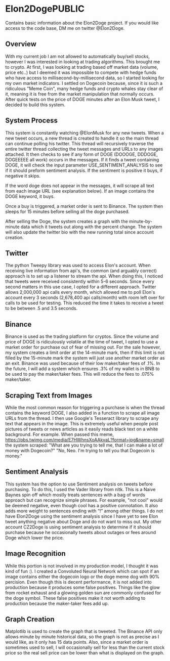 # Elon2DogePUBLIC
Contains basic information about the Elon2Doge project. If you would like access to the code base, DM me on twitter @Elon2Doge.

## Overview
With my current job I am not allowed to automatically buy/sell stocks, however I was interested in looking at trading algorithms. This brought me to crypto. At first, I was looking at trading based off market data (volume, price etc..) but I deemed it was impossible to compete with hedge funds who have access to millisecond-by-millisecond data, so I started looking for my own market indicators. I settled on Dogecoin because, since it is such a ridiculous "Meme Coin", many hedge funds and crypto whales stay clear of it, meaning it is free from the market manipulation that normally occurs. After quick tests on the price of DOGE minutes after an Elon Musk tweet, I decided to build this system.

## System Process
This system is constantly watching @ElonMusk for any new tweets. When a new tweet occurs, a new thread is created to handle it so the main thread can continue polling his twitter. This thread will recursively traverse the entire twitter thread collecting the tweet messages and URLs to any images attached. It then checks to see if any form of DOGE (DOOOGE, DDDOGE, DOGEEEEE all work) occurs in the messages. If it finds a tweet containing DOGE, it will check the input parameter USE_SENTIMENT_ANALYSIS to see if it should preform sentiment analysis. If the sentiment is positive it buys, if negative it skips. 

If the word doge does not appear in the messages, it will scrape all text from each image URL (see explanation below). If an image contains the DOGE keyword, it buys.

Once a buy is triggered, a market order is sent to Binance. The system then sleeps for 15 minutes before selling all the doge purchased.

After selling the Doge, the system creates a graph with the minute-by-minute data which it tweets out along with the percent change. The system will also update the twitter bio with the new running total since account creation.

## Twitter
The python Tweepy library was used to access Elon's account. When receiving live information from api's, the common (and arguably correct) approach is to set up a listener to stream the api. When doing this, I noticed that tweets were received consistently within 5-6 seconds. Since every second matters in this use case, I opted for a different approach. Twitter allows 2,000,000 api calls every month, which allowed me to poll Elon's account every 3 seconds (2,678,400 api calls/month) with room left over for calls to be used for testing. This reduced the time it takes to receive a tweet to be between .5 and 3.5 seconds.

## Binance
Binance is used as the trading platform for cryptos. Since the volume and price of DOGE is ridiculously volatile at the time of tweet, I opted to use a market order for purchase out of fear of missing out. For the sale however, my system creates a limit order at the 14-minute mark, then if this limit is not filled by the 15-minute mark the system will just use another market order as an exit. Binance was used because of their low maker/taker fees of .1%. In the future, I will add a system which ensures .3% of my wallet is in BNB to be used to pay the maker/taker fees. This will reduce the fees to .075% maker/taker.

## Scraping Text from Images
While the most common reason for triggering a purchase is when the thread contains the keyword DOGE, I also added in a function to scrape all image URLs from the thread. I then use Google's Tesseract library to scrape any text that appears in the image. This is extremely useful when people post pictures of tweets or news articles as it easily reads black text on a white background.
For example. When passed this meme,
https://pbs.twimg.com/media/E7HWhnsXoAAkvaL?format=jpg&name=small
the system scraped: 
"What are you trying to tell me, that I can make a lot of money with Dogecoin?"
"No, Neo. I'm trying to tell you that Dogecoin is money."

## Sentiment Analysis
This system has the option to use Sentiment analysis on tweets before purchasing. To do this, I used the Vader library from nltk. This is a Naive Baynes spin off which mostly treats sentences with a bag of words approach but can recognize simple phrases. For example, "not cool" would be deemed negative, even though cool has a positive connotation. It also adds more weight to sentences ending with “!” among other things. I do not have Elon2Doge using the sentiment analysis since I have yet to see Elon tweet anything negative about Doge and do not want to miss out. My other account CZ2Doge is using sentiment analysis to determine if it should purchase because he occasionally tweets about outages or fees around Doge which lower the price.

## Image Recognition
While this portion is not involved in my production model, I thought it was kind of fun :). I created a Convoluted Neural Network which can spot if an image contains either the dogecoin logo or the doge meme dog with 90% percision. Even though this is decent performance, it is not added into production because it produces some false positives. Things like the glow from rocket exhaust and a glowing golden sun are commonly confused for the doge symbol. These false positives make it not worth adding to production because the maker-taker fees add up.

## Graph Creation
Matplotlib is used to create the graph that is tweeted. The Binance API only allows minute by minute historical data, so the graph is not as precise as I would like, as it only has 15 data points. Also, since a market order is sometimes used to sell, I will occasionally sell for less than the current stock price so the real sell price can be lower than what is displayed on the graph.


